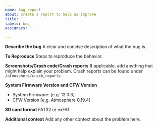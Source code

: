 ```yaml
---
name: Bug report
about: Create a report to help us improve
title: ''
labels: bug
assignees: ''

---
```


**Describe the bug**
A clear and concise description of what the bug is.

**To Reproduce**
Steps to reproduce the behavior.

**Screenshots/Crash code/Crash reports**
If applicable, add anything that might help explain your problem. Crash reports can be found under `/atmosphere/crash_reports`

**System Firmware Version and CFW Version**
 - System Firmware: [e.g. 12.0.3]
 - CFW Version [e.g. Atmosphère 0.19.4]

**SD card format**
FAT32 or exFAT

**Additional context**
Add any other context about the problem here.
